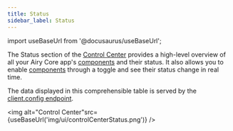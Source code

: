 ```yaml
---
title: Status
sidebar_label: Status
---
```


import useBaseUrl from '@docusaurus/useBaseUrl';

The Status section of the [Control Center](/ui/control-center/introduction) provides a high-level overview of all your Airy Core app's [components](/getting-started/components) and their status. It also allows you to enable [components](/getting-started/components) through a toggle and see their status change in real time.

The data displayed in this comprehensible table is served by the [client.config endpoint](/api/endpoints/client-config).

<img alt="Control Center"src={useBaseUrl('img/ui/controlCenterStatus.png')} />
